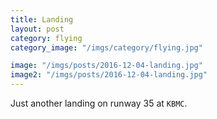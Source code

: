 ```yaml
---
title: Landing
layout: post
category: flying
category_image: "/imgs/category/flying.jpg"

image: "/imgs/posts/2016-12-04-landing.jpg"
image2: "/imgs/posts/2016-12-04-landing.jpg"
---
```


Just another landing on runway 35 at `KBMC`.
